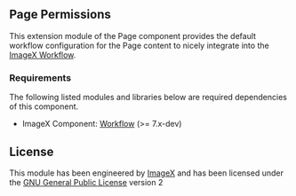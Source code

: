 ## Page Permissions

This extension module of the Page component provides the default workflow configuration for the Page content to nicely integrate into the [ImageX Workflow](http://github.com/imagex/imagex_workflow).

### Requirements

The following listed modules and libraries below are required dependencies of this component.

* ImageX Component: [Workflow](http://github.com/imagex/imagex_workflow) (>= 7.x-dev)

## License

This module has been engineered by [ImageX](http://www.imagexmedia.com) and has been licensed under the [GNU General Public License](http://www.gnu.org/licenses/gpl-2.0.html) version 2
